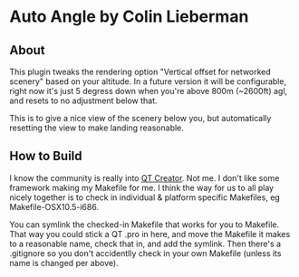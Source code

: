 Auto Angle by Colin Lieberman
============================

About
----

This plugin tweaks the rendering option "Vertical offset for networked scenery" based on your altitude. In a future version it will be configurable, right now it's just 5 degress down when you're above 800m (~2600ft) agl, and resets to no adjustment below that.

This is to give a nice view of the scenery below you, but automatically resetting the view to make landing reasonable.

How to Build
------------

I know the community is really into [QT Creator](http://qt.nokia.com/products/developer-tools/). Not me. I don't like some framework making my Makefile for me. I think the way for us to all play nicely together is to check in individual & platform specific Makefiles, eg Makefile-OSX10.5-i686.

You can symlink the checked-in Makefile that works for you to Makefile. That way you could stick a QT .pro in here, and move the Makefile it makes to a reasonable name, check that in, and add the symlink. Then there's a .gitignore so you don't accidentlly check in your own Makefile (unless its name is changed per above).

